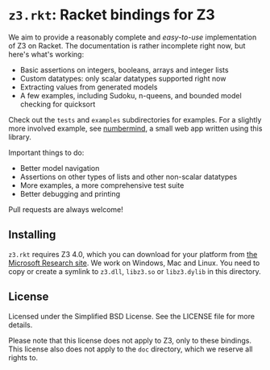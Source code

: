 `z3.rkt`: Racket bindings for Z3
================================

We aim to provide a reasonably complete and *easy-to-use* implementation of Z3
on Racket. The documentation is rather incomplete right now, but here's what's
working:

* Basic assertions on integers, booleans, arrays and integer lists
* Custom datatypes: only scalar datatypes supported right now
* Extracting values from generated models
* A few examples, including Sudoku, n-queens, and bounded model checking for quicksort

Check out the `tests` and `examples` subdirectories for examples. For a
slightly more involved example, see [numbermind](https://github.com/sid0/numbermind),
a small web app written using this library.

Important things to do:

* Better model navigation
* Assertions on other types of lists and other non-scalar datatypes
* More examples, a more comprehensive test suite
* Better debugging and printing

Pull requests are always welcome!

Installing
----------

`z3.rkt` requires Z3 4.0, which you can download for your platform from [the
Microsoft Research
site](http://research.microsoft.com/en-us/um/redmond/projects/z3/download.html).
We work on Windows, Mac and Linux. You need to copy or create a symlink to `z3.dll`,
`libz3.so` or `libz3.dylib` in this directory.

License
-------

Licensed under the Simplified BSD License. See the LICENSE file for more
details.

Please note that this license does not apply to Z3, only to these bindings.
This license also does not apply to the `doc` directory, which we reserve all
rights to.
